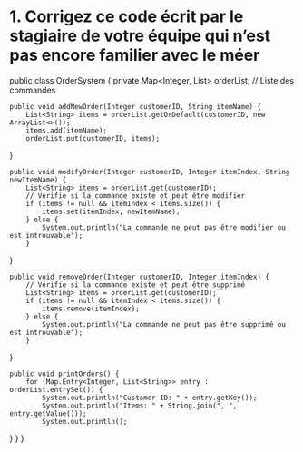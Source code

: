 # 1. Corrigez ce code écrit par le stagiaire de votre équipe qui n’est pas encore familier avec le mé er

public class OrderSystem {
    private Map<Integer, List<String>> orderList; // Liste des commandes

    public void addNewOrder(Integer customerID, String itemName) {
        List<String> items = orderList.getOrDefault(customerID, new ArrayList<>());
        items.add(itemName);
        orderList.put(customerID, items);
}

    public void modifyOrder(Integer customerID, Integer itemIndex, String newItemName) {
        List<String> items = orderList.get(customerID);
        // Vérifie si la commande existe et peut être modifier
        if (items != null && itemIndex < items.size()) {
            items.set(itemIndex, newItemName);
        } else {
            System.out.println("La commande ne peut pas être modifier ou est introuvable");
        }
}

    public void removeOrder(Integer customerID, Integer itemIndex) {
        // Vérifie si la commande existe et peut être supprimé
        List<String> items = orderList.get(customerID);``
        if (items != null && itemIndex < items.size()) {
            items.remove(itemIndex);
        } else {
            System.out.println("La commande ne peut pas être supprimé ou est introuvable");
        }
}

    public void printOrders() {
        for (Map.Entry<Integer, List<String>> entry : orderList.entrySet()) {
            System.out.println("Customer ID: " + entry.getKey());
            System.out.println("Items: " + String.join(", ", entry.getValue()));
            System.out.println();
} }
}